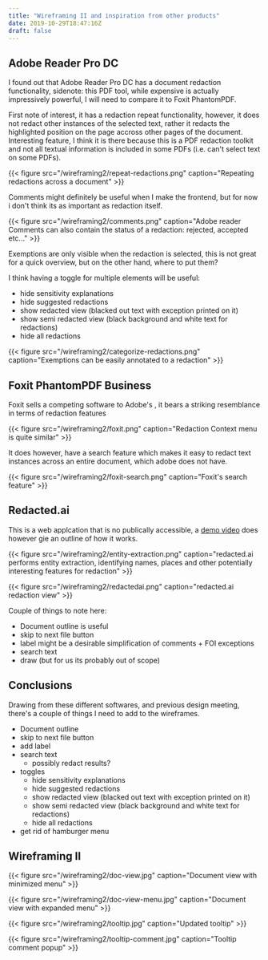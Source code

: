 ```yaml
---
title: "Wireframing II and inspiration from other products"
date: 2019-10-29T18:47:16Z
draft: false
---
```


## Adobe Reader Pro DC

I found out that Adobe Reader Pro DC has a document redaction functionality, sidenote: this PDF tool, while expensive is actually impressively powerful, I will need to compare it to Foxit PhantomPDF.

First note of interest, it has a redaction repeat functionality, however, it does not redact other instances of the selected text, rather it redacts the highlighted position on the page accross other pages of the document. Interesting feature, I think it is there because this is a PDF redaction toolkit and not all textual information is included in some PDFs (i.e. can't select text on some PDFs).

{{< figure src="/wireframing2/repeat-redactions.png" caption="Repeating redactions across a document" >}}

Comments might definitely be useful when I make the frontend, but for now i don't think its as important as redaction itself.

{{< figure src="/wireframing2/comments.png" caption="Adobe reader Comments can also contain the status of a redaction: rejected, accepted etc..." >}}

Exemptions are only visible when the redaction is selected, this is not great for a quick overview, but on the other hand, where to put them?

I think having a toggle for multiple elements will be useful:

- hide sensitivity explanations
- hide suggested redactions
- show redacted view (blacked out text with exception printed on it)
- show semi redacted view (black background and white text for redactions)
- hide all redactions

{{< figure src="/wireframing2/categorize-redactions.png" caption="Exemptions can be easily annotated to a redaction" >}}

## Foxit PhantomPDF Business

Foxit sells a competing software to Adobe's , it bears a striking resemblance in terms of redaction features

{{< figure src="/wireframing2/foxit.png" caption="Redaction Context menu is quite similar" >}}

It does however, have a search feature which makes it easy to redact text instances across an entire document, which adobe does not have.

{{< figure src="/wireframing2/foxit-search.png" caption="Foxit's search feature" >}}

## Redacted.ai

This is a web applcation that is no publically accessible, a [demo video](https://www.youtube.com/watch?v=hLgwEs1KCdQ) does however gie an outline of how it works.

{{< figure src="/wireframing2/entity-extraction.png" caption="redacted.ai performs entity extraction, identifying names, places and other potentially interesting features for redaction" >}}

{{< figure src="/wireframing2/redactedai.png" caption="redacted.ai redaction view" >}}

Couple of things to note here:

- Document outline is useful
- skip to next file button
- label might be a desirable simplification of comments + FOI exceptions
- search text
- draw (but for us its probably out of scope)

## Conclusions

Drawing from these different softwares, and previous design meeting, there's a couple of things I need to add to the wireframes.

- Document outline
- skip to next file button
- add label
- search text
  - possibly redact results?
- toggles
  - hide sensitivity explanations
  - hide suggested redactions
  - show redacted view (blacked out text with exception printed on it)
  - show semi redacted view (black background and white text for redactions)
  - hide all redactions
- get rid of hamburger menu

## Wireframing II

{{< figure src="/wireframing2/doc-view.jpg" caption="Document view with minimized menu" >}}

{{< figure src="/wireframing2/doc-view-menu.jpg" caption="Document view with expanded menu" >}}

{{< figure src="/wireframing2/tooltip.jpg" caption="Updated tooltip" >}}

{{< figure src="/wireframing2/tooltip-comment.jpg" caption="Tooltip comment popup" >}}
